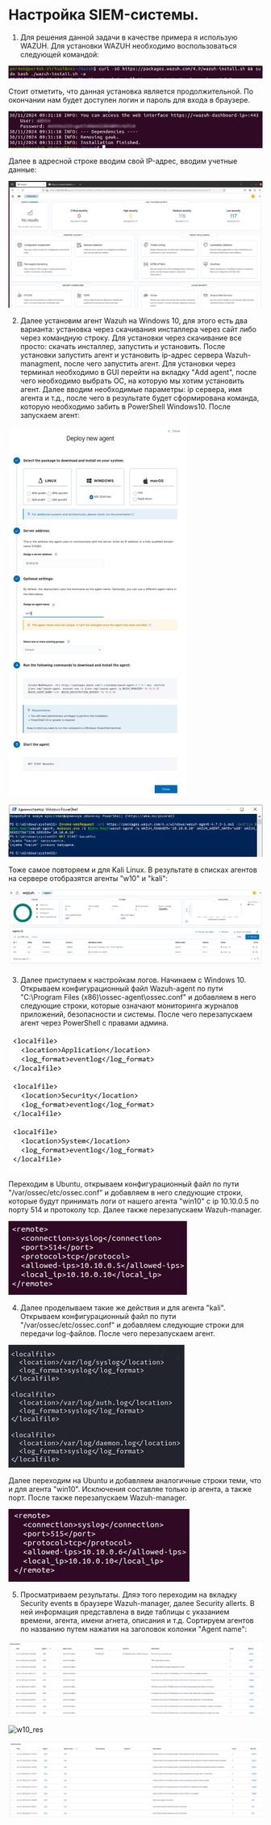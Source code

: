 # Настройка SIEM-системы.
  
1) Для решения данной задачи в качестве примера я использую WAZUH. Для установки WAZUH необходимо воспользоваться следующей командой:

![install](images/install.png)  

Стоит отметить, что данная установка является продолжительной. По окончании нам будет доступен логин и пароль для входа в браузере.  
  
![install](images/finish.png)  

Далее в адресной строке вводим свой IP-адрес, вводим учетные данные: 

![web](images/web.png)  

2) Далее установим агент Wazuh на Windows 10, для этого есть два варианта: установка через скачивания инсталлера через сайт либо через командную строку. Для установки через скачивание все просто: скачать инсталлер, запустить и установить. После установки запустить агент и установить ip-адрес сервера Wazuh-managment, после чего запустить агент. Для установки через терминал необходимо в GUI перейти на вкладку "Add agent", после чего необходимо выбрать ОС, на которую мы хотим установить агент. Далее вводим необходимые параметры: ip сервера, имя агента и т.д., после чего в результате будет сформирована команда, которую необходимо забить в PowerShell Windows10. После запускаем агент:

![win10_comm](images/win10_comm.png)  

![start_win](images/start_win.png)  

Тоже самое повторяем и для Kali Linux. В результате в списках агентов на сервере отобразятся агенты "w10" и "kali":  

![agents](images/agents.png)  

3) Далее приступаем к настройкам логов. Начинаем с Windows 10. Открываем конфигурационный файл Wazuh-agent по пути "C:\Program Files (x86)\ossec-agent\ossec.conf" и добавляем в него следующие строки, которые означают мониторинга журналов приложений, безопасности и системы. После чего перезапускаем агент через PowerShell с правами админа.

![w10_log](images/w10_log.png)  
  
Переходим в Ubuntu, открываем конфигурационный файл по пути "/var/ossec/etc/ossec.conf" и добавляем в него следующие строки, которые будут принимать логи от нашего агента "win10" c ip 10.10.0.5 по порту 514 и протоколу tcp. Далее также перезапускаем Wazuh-manager.

![server_w10_log](images/server_w10_log.png)  

4) Далее проделываем такие же действия и для агента "kali". Открываем конфигурационный файл по пути "/var/ossec/etc/ossec.conf" и добавляем следующие строки для передачи log-файлов. После чего перезапускаем агент.

![kali_log](images/kali_log.png)  

Далее переходим на Ubuntu и добавляем аналогичные строки теми, что и для агента "win10". Исключения составляе только ip агента, а также порт. После также перезапускаем Wazuh-manager.  

![server_kali_log](images/server_kali_log.png)  
  
5) Просматриваем результаты. Дляэ того переходим на вкладку Security events в браузере Wazuh-manager, далее Security allerts. В ней информация представлена в виде таблицы с указанием времени, агента, имени агнета, описания и т.д. Сортируем агентов по названию путем нажатия на заголовок колонки "Agent name":

![manager_res](images/manager_res.png) 

![w10_res](images/w10_res.png)  

![kali_res](images/kali_res.png) 




